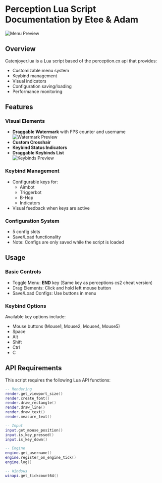 # Perception Lua Script Documentation by Etee & Adam

![Menu Preview](https://media.discordapp.net/attachments/1264567204645437482/1355639956118175834/image.png?ex=67e9a998&is=67e85818&hm=1a58aa76e23a66a6011aa7827b27ec6af88447a0b6fad2cc96c1bf928ecf3b1e&=&format=webp&quality=lossless&width=629&height=1109)

## Overview
Catenjoyer.lua is a Lua script based of the perception.cx api that provides:
- Customizable menu system
- Keybind management
- Visual indicators
- Configuration saving/loading
- Performance monitoring



## Features

### Visual Elements
- **Draggable Watermark** with FPS counter and username  
  ![Watermark Preview](https://media.discordapp.net/attachments/1264567204645437482/1355640034472099900/image.png?ex=67e9a9aa&is=67e8582a&hm=91f2c677bd6a87a8e7fd995cdfe5a8aaa3d9f854cde6aeb64d97a1313930f5aa&=&format=webp&quality=lossless&width=407&height=57)
- **Custom Crosshair**
- **Keybind Status Indicators**
- **Draggable Keybinds List**  
  ![Keybinds Preview](https://media.discordapp.net/attachments/1264567204645437482/1355640001756528761/image.png?ex=67e9a9a2&is=67e85822&hm=6908b92b540ba71014e5b5126b16cd66c6a58e1d34a2aef482992ab02c965c86&=&format=webp&quality=lossless&width=266&height=150)

### Keybind Management
- Configurable keys for:
    - Aimbot
    - Triggerbot
    - B-Hop
    - Indicators
- Visual feedback when keys are active

### Configuration System
- 5 config slots
- Save/Load functionality
- Note: Configs are only saved while the script is loaded

## Usage

### Basic Controls
- Toggle Menu: **END** key (Same key as perceptions cs2 cheat version)
- Drag Elements: Click and hold left mouse button
- Save/Load Configs: Use buttons in menu

### Keybind Options
Available key options include:
- Mouse buttons (Mouse1, Mouse2, Mouse4, Mouse5)
- Space
- Alt
- Shift
- Ctrl
- C

## API Requirements
This script requires the following Lua API functions:

```lua
-- Rendering
render.get_viewport_size()
render.create_font()
render.draw_rectangle()
render.draw_line()
render.draw_text()
render.measure_text()

-- Input
input.get_mouse_position()
input.is_key_pressed()
input.is_key_down()

-- Engine
engine.get_username()
engine.register_on_engine_tick()
engine.log()

-- Windows
winapi.get_tickcount64()

